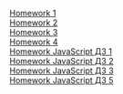 [Homework 1](https://innchonok.github.io/genius-homework/homework-1/)<br>
[Homework 2](https://innchonok.github.io/genius-homework/homework-2/)<br>
[Homework 3](https://innchonok.github.io/genius-homework/homework-3/)<br>
[Homework 4](https://innchonok.github.io/genius-homework/homework-4/)<br>
[Homework JavaScript ДЗ 1](https://innchonok.github.io/genius-homework/Lesson2/)<br>
[Homework JavaScript ДЗ 2](https://innchonok.github.io/genius-homework/Lesson3/)<br>
[Homework JavaScript ДЗ 3](https://innchonok.github.io/genius-homework/Lesson4/)<br>
[Homework JavaScript ДЗ 5](https://innchonok.github.io/genius-homework/Lesson5/)<br>
